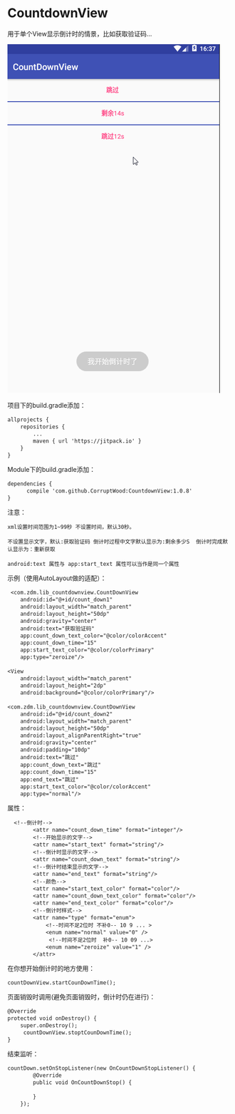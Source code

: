 # CountdownView
用于单个View显示倒计时的情景，比如获取验证码...

![image](https://github.com/CorruptWood/CountdownView/blob/master/coundown.gif?raw=true)

项目下的build.gradle添加：

	allprojects {
		repositories {
			...
			maven { url 'https://jitpack.io' }
		}
	}

Module下的build.gradle添加：

	dependencies {
	      compile 'com.github.CorruptWood:CountdownView:1.0.8'
	}

注意：

	xml设置时间范围为1~99秒 不设置时间，默认30秒。
	
	不设置显示文字，默认:获取验证码 倒计时过程中文字默认显示为:剩余多少S  倒计时完成默认显示为：重新获取
	
	android:text 属性与 app:start_text 属性可以当作是同一个属性
	
	


示例（使用AutoLayout做的适配）：
     
     <com.zdm.lib_countdownview.CountDownView
        android:id="@+id/count_down1"
        android:layout_width="match_parent"
        android:layout_height="50dp"
        android:gravity="center"
        android:text="获取验证码"
        app:count_down_text_color="@color/colorAccent"
        app:count_down_time="15"
        app:start_text_color="@color/colorPrimary"
        app:type="zeroize"/>

    <View
        android:layout_width="match_parent"
        android:layout_height="2dp"
        android:background="@color/colorPrimary"/>

    <com.zdm.lib_countdownview.CountDownView
        android:id="@+id/count_down2"
        android:layout_width="match_parent"
        android:layout_height="50dp"
        android:layout_alignParentRight="true"
        android:gravity="center"
        android:padding="10dp"
        android:text="跳过"
        app:count_down_text="跳过"
        app:count_down_time="15"
        app:end_text="跳过"
        app:start_text_color="@color/colorAccent"
        app:type="normal"/>


属性：
      
      <!--倒计时-->
            <attr name="count_down_time" format="integer"/>
            <!--开始显示的文字-->
            <attr name="start_text" format="string"/>
            <!--倒计时显示的文字-->
            <attr name="count_down_text" format="string"/>
            <!--倒计时结束显示的文字-->
            <attr name="end_text" format="string"/>
            <!--颜色-->
            <attr name="start_text_color" format="color"/>
            <attr name="count_down_text_color" format="color"/>
            <attr name="end_text_color" format="color"/>
            <!--倒计时样式-->
            <attr name="type" format="enum">
                <!--时间不足2位时 不补0-- 10 9 ... >
                <enum name="normal" value="0" />
                 <!--时间不足2位时  补0-- 10 09 ...>
                <enum name="zeroize" value="1" />
            </attr>


在你想开始倒计时的地方使用：
        
    countDownView.startCounDownTime();

页面销毁时调用(避免页面销毁时，倒计时仍在进行)：
    
    @Override
    protected void onDestroy() {
        super.onDestroy();
         countDownView.stoptCounDownTime();
    }

结束监听：

	countDown.setOnStopListener(new OnCountDownStopListener() {
            @Override
            public void OnCountDownStop() {
                
            }
        });
